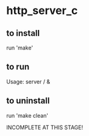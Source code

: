 # http_server_c

## to install
  run 'make'
## to run
  Usage: server <port> <path>/ &
## to uninstall
 run 'make clean'
 


INCOMPLETE AT THIS STAGE!
